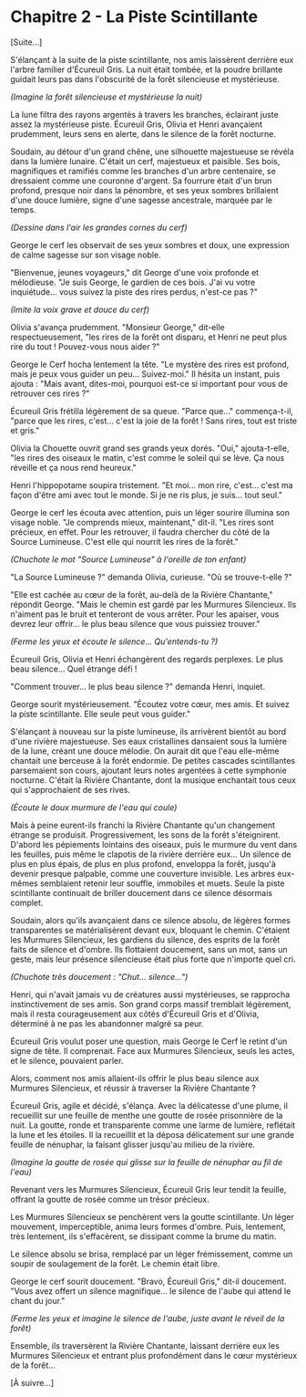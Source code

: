 # Chapitre 2 - La Piste Scintillante

[Suite...]

S'élançant à la suite de la piste scintillante, nos amis laissèrent derrière eux l'arbre familier d'Écureuil Gris. La nuit était tombée, et la poudre brillante guidait leurs pas dans l'obscurité de la forêt silencieuse et mystérieuse.

*(Imagine la forêt silencieuse et mystérieuse la nuit)*

La lune filtra des rayons argentés à travers les branches, éclairant juste assez la mystérieuse piste. Écureuil Gris, Olivia et Henri avançaient prudemment, leurs sens en alerte, dans le silence de la forêt nocturne.

Soudain, au détour d'un grand chêne, une silhouette majestueuse se révéla dans la lumière lunaire. C'était un cerf, majestueux et paisible. Ses bois, magnifiques et ramifiés comme les branches d'un arbre centenaire, se dressaient comme une couronne d'argent. Sa fourrure était d'un brun profond, presque noir dans la pénombre, et ses yeux sombres brillaient d'une douce lumière, signe d'une sagesse ancestrale, marquée par le temps.

*(Dessine dans l'air les grandes cornes du cerf)*

George le cerf les observait de ses yeux sombres et doux, une expression de calme sagesse sur son visage noble.

"Bienvenue, jeunes voyageurs," dit George d'une voix profonde et mélodieuse. "Je suis George, le gardien de ces bois. J'ai vu votre inquiétude... vous suivez la piste des rires perdus, n'est-ce pas ?"

*(Imite la voix grave et douce du cerf)*

Olivia s'avança prudemment. "Monsieur George," dit-elle respectueusement, "les rires de la forêt ont disparu, et Henri ne peut plus rire du tout ! Pouvez-vous nous aider ?"

George le Cerf hocha lentement la tête. "Le mystère des rires est profond, mais je peux vous guider un peu... Suivez-moi." Il hésita un instant, puis ajouta : "Mais avant, dites-moi, pourquoi est-ce si important pour vous de retrouver ces rires ?"

Écureuil Gris frétilla légèrement de sa queue. "Parce que..." commença-t-il, "parce que les rires, c'est... c'est la joie de la forêt ! Sans rires, tout est triste et gris."

Olivia la Chouette ouvrit grand ses grands yeux dorés. "Oui," ajouta-t-elle, "les rires des oiseaux le matin, c'est comme le soleil qui se lève. Ça nous réveille et ça nous rend heureux."

Henri l'hippopotame soupira tristement. "Et moi... mon rire, c'est... c'est ma façon d'être ami avec tout le monde. Si je ne ris plus, je suis... tout seul."

George le cerf les écouta avec attention, puis un léger sourire illumina son visage noble. "Je comprends mieux, maintenant," dit-il. "Les rires sont précieux, en effet. Pour les retrouver, il faudra chercher du côté de la Source Lumineuse. C'est elle qui nourrit les rires de la forêt."

*(Chuchote le mot "Source Lumineuse" à l'oreille de ton enfant)*

"La Source Lumineuse ?" demanda Olivia, curieuse. "Où se trouve-t-elle ?"

"Elle est cachée au cœur de la forêt, au-delà de la Rivière Chantante," répondit George. "Mais le chemin est gardé par les Murmures Silencieux. Ils n'aiment pas le bruit et tenteront de vous arrêter. Pour les apaiser, vous devrez leur offrir... le plus beau silence que vous puissiez trouver."

*(Ferme les yeux et écoute le silence... Qu'entends-tu ?)*

Écureuil Gris, Olivia et Henri échangèrent des regards perplexes. Le plus beau silence... Quel étrange défi !

"Comment trouver... le plus beau silence ?" demanda Henri, inquiet.

George sourit mystérieusement. "Écoutez votre cœur, mes amis. Et suivez la piste scintillante. Elle seule peut vous guider."

S'élançant à nouveau sur la piste lumineuse, ils arrivèrent bientôt au bord d'une rivière majestueuse. Ses eaux cristallines dansaient sous la lumière de la lune, créant une douce mélodie. On aurait dit que l'eau elle-même chantait une berceuse à la forêt endormie. De petites cascades scintillantes parsemaient son cours, ajoutant leurs notes argentées à cette symphonie nocturne. C'était la Rivière Chantante, dont la musique enchantait tous ceux qui s'approchaient de ses rives.

*(Écoute le doux murmure de l'eau qui coule)*

Mais à peine eurent-ils franchi la Rivière Chantante qu'un changement étrange se produisit. Progressivement, les sons de la forêt s'éteignirent. D'abord les pépiements lointains des oiseaux, puis le murmure du vent dans les feuilles, puis même le clapotis de la rivière derrière eux... Un silence de plus en plus épais, de plus en plus profond, enveloppa la forêt, jusqu'à devenir presque palpable, comme une couverture invisible. Les arbres eux-mêmes semblaient retenir leur souffle, immobiles et muets. Seule la piste scintillante continuait de briller doucement dans ce silence désormais complet.

Soudain, alors qu'ils avançaient dans ce silence absolu, de légères formes transparentes se matérialisèrent devant eux, bloquant le chemin. C'étaient les Murmures Silencieux, les gardiens du silence, des esprits de la forêt faits de silence et d'ombre. Ils flottaient doucement, sans un mot, sans un geste, mais leur présence silencieuse était plus forte que n'importe quel cri.

*(Chuchote très doucement : "Chut... silence...")*

Henri, qui n'avait jamais vu de créatures aussi mystérieuses, se rapprocha instinctivement de ses amis. Son grand corps massif tremblait légèrement, mais il resta courageusement aux côtés d'Écureuil Gris et d'Olivia, déterminé à ne pas les abandonner malgré sa peur.

Écureuil Gris voulut poser une question, mais George le Cerf le retint d'un signe de tête. Il comprenait. Face aux Murmures Silencieux, seuls les actes, et le silence, pouvaient parler.

Alors, comment nos amis allaient-ils offrir le plus beau silence aux Murmures Silencieux, et réussir à traverser la Rivière Chantante ?

Écureuil Gris, agile et décidé, s'élança. Avec la délicatesse d'une plume, il recueillit sur une feuille de menthe une goutte de rosée prisonnière de la nuit. La goutte, ronde et transparente comme une larme de lumière, reflétait la lune et les étoiles. Il la recueillit et la déposa délicatement sur une grande feuille de nénuphar, la faisant glisser jusqu'au milieu de la rivière.

*(Imagine la goutte de rosée qui glisse sur la feuille de nénuphar au fil de l'eau)*

Revenant vers les Murmures Silencieux, Écureuil Gris leur tendit la feuille, offrant la goutte de rosée comme un trésor précieux.

Les Murmures Silencieux se penchèrent vers la goutte scintillante. Un léger mouvement, imperceptible, anima leurs formes d'ombre. Puis, lentement, très lentement, ils s'effacèrent, se dissipant comme la brume du matin.

Le silence absolu se brisa, remplacé par un léger frémissement, comme un soupir de soulagement de la forêt. Le chemin était libre.

George le cerf sourit doucement. "Bravo, Écureuil Gris," dit-il doucement. "Vous avez offert un silence magnifique... le silence de l'aube qui attend le chant du jour."

*(Ferme les yeux et imagine le silence de l'aube, juste avant le réveil de la forêt)*

Ensemble, ils traversèrent la Rivière Chantante, laissant derrière eux les Murmures Silencieux et entrant plus profondément dans le cœur mystérieux de la forêt...

[À suivre...]